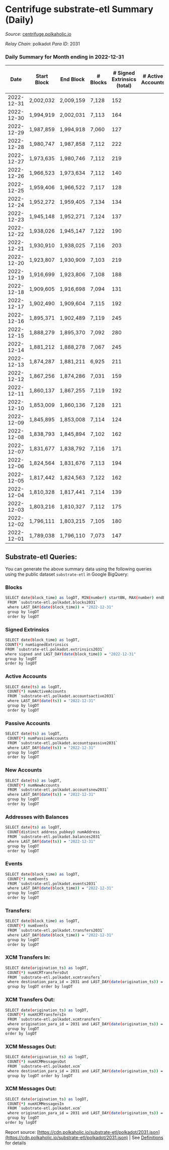 # Centrifuge substrate-etl Summary (Daily)

_Source_: [centrifuge.polkaholic.io](https://centrifuge.polkaholic.io)

*Relay Chain*: polkadot
*Para ID*: 2031



### Daily Summary for Month ending in 2022-12-31


| Date | Start Block | End Block | # Blocks | # Signed Extrinsics (total) | # Active Accounts | # Passive | # New | # Addresses with Balances | # Events | # Transfers | # XCM Transfers In | # XCM Transfers Out | # XCM In | # XCM Out | Issues | 
| ---- | ----------- | --------- | -------- | --------------------------- | ----------------- | --------- | ----- | ------------------------- | -------- | ----------- | ------------------ | ------------------- | -------- | --------- | ------ |
| 2022-12-31 | 2,002,032 | 2,009,159 | 7,128 | 152 |  |  |  | 43,855 | 15,352 | 101  |   |   |  |  |  |
| 2022-12-30 | 1,994,919 | 2,002,031 | 7,113 | 164 |  |  |  | 43,851 | 15,424 | 120  |   |   |  |  |  |
| 2022-12-29 | 1,987,859 | 1,994,918 | 7,060 | 127 |  |  |  | 43,843 | 15,050 | 94  |   |   |  |  |  |
| 2022-12-28 | 1,980,747 | 1,987,858 | 7,112 | 222 |  |  |  | 43,839 | 15,845 | 185  |   |   |  |  |  |
| 2022-12-27 | 1,973,635 | 1,980,746 | 7,112 | 219 |  |  |  | 43,829 | 15,826 | 169  |   |   |  |  |  |
| 2022-12-26 | 1,966,523 | 1,973,634 | 7,112 | 140 |  |  |  | 43,824 | 15,258 | 98  |   |   |  |  |  |
| 2022-12-25 | 1,959,406 | 1,966,522 | 7,117 | 128 |  |  |  | 43,819 | 15,173 | 96  |   |   |  |  |  |
| 2022-12-24 | 1,952,272 | 1,959,405 | 7,134 | 134 |  |  |  | 43,813 | 15,238 | 92  |   |   |  |  |  |
| 2022-12-23 | 1,945,148 | 1,952,271 | 7,124 | 137 |  |  |  | 43,806 | 15,243 | 95  |   |   |  |  |  |
| 2022-12-22 | 1,938,026 | 1,945,147 | 7,122 | 190 |  |  |  | 43,808 | 15,674 | 132  |   |   |  |  |  |
| 2022-12-21 | 1,930,910 | 1,938,025 | 7,116 | 203 |  |  |  | 43,794 | 15,721 | 137  |   |   |  |  |  |
| 2022-12-20 | 1,923,807 | 1,930,909 | 7,103 | 219 |  |  |  | 43,787 | 15,804 | 157  |   |   |  |  |  |
| 2022-12-19 | 1,916,699 | 1,923,806 | 7,108 | 188 |  |  |  | 43,775 | 15,585 | 139  |   |   |  |  |  |
| 2022-12-18 | 1,909,605 | 1,916,698 | 7,094 | 131 |  |  |  | 43,767 | 15,155 | 104  |   |   |  |  |  |
| 2022-12-17 | 1,902,490 | 1,909,604 | 7,115 | 192 |  |  |  | 43,761 | 15,651 | 141  |   |   |  |  |  |
| 2022-12-16 | 1,895,371 | 1,902,489 | 7,119 | 245 |  |  |  | 43,751 | 15,991 | 189  |   |   |  |  |  |
| 2022-12-15 | 1,888,279 | 1,895,370 | 7,092 | 280 |  |  |  | 43,744 | 16,250 | 214  |   |   |  |  |  |
| 2022-12-14 | 1,881,212 | 1,888,278 | 7,067 | 245 |  |  |  | 43,732 | 15,907 | 179  |   |   |  |  |  |
| 2022-12-13 | 1,874,287 | 1,881,211 | 6,925 | 211 |  |  |  |  | 15,396 | 145  |   |   |  |  |  |
| 2022-12-12 | 1,867,256 | 1,874,286 | 7,031 | 159 |  |  |  | 43,718 | 15,244 | 115  |   |   |  |  |  |
| 2022-12-11 | 1,860,137 | 1,867,255 | 7,119 | 192 |  |  |  | 43,713 | 15,639 | 138  |   |   |  |  |  |
| 2022-12-10 | 1,853,009 | 1,860,136 | 7,128 | 121 |  |  |  | 43,702 | 15,142 | 90  |   |   |  |  |  |
| 2022-12-09 | 1,845,895 | 1,853,008 | 7,114 | 124 |  |  |  | 43,699 | 15,119 | 89  |   |   |  |  |  |
| 2022-12-08 | 1,838,793 | 1,845,894 | 7,102 | 162 |  |  |  | 43,696 | 15,420 | 116  |   |   |  |  |  |
| 2022-12-07 | 1,831,677 | 1,838,792 | 7,116 | 171 |  |  |  | 43,692 | 15,499 | 124  |   |   |  |  |  |
| 2022-12-06 | 1,824,564 | 1,831,676 | 7,113 | 194 |  |  |  | 43,691 | 15,691 | 148  |   |   |  |  |  |
| 2022-12-05 | 1,817,442 | 1,824,563 | 7,122 | 162 |  |  |  | 43,687 | 15,455 | 123  |   |   |  |  |  |
| 2022-12-04 | 1,810,328 | 1,817,441 | 7,114 | 139 |  |  |  | 43,675 | 15,268 | 104  |   |   |  |  |  |
| 2022-12-03 | 1,803,216 | 1,810,327 | 7,112 | 175 |  |  |  | 43,670 | 15,515 | 119  |   |   |  |  |  |
| 2022-12-02 | 1,796,111 | 1,803,215 | 7,105 | 180 |  |  |  | 43,661 | 15,569 | 139  |   |   |  |  |  |
| 2022-12-01 | 1,789,038 | 1,796,110 | 7,073 | 147 |  |  |  | 43,655 | 15,227 | 121  |   |   |  |  |  |

## Substrate-etl Queries:
You can generate the above summary data using the following queries using the public dataset `substrate-etl` in Google BigQuery:

### Blocks
```bash
SELECT date(block_time) as logDT, MIN(number) startBN, MAX(number) endBN, COUNT(*) numBlocks 
 FROM `substrate-etl.polkadot.blocks2031`  
 where LAST_DAY(date(block_time)) = "2022-12-31" 
 group by logDT 
 order by logDT
```

### Signed Extrinsics
```bash
SELECT date(block_time) as logDT, 
COUNT(*) numSignedExtrinsics 
FROM `substrate-etl.polkadot.extrinsics2031`  
where signed and LAST_DAY(date(block_time)) = "2022-12-31" 
group by logDT 
order by logDT
```

### Active Accounts
```bash
SELECT date(ts) as logDT, 
 COUNT(*) numActiveAccounts 
 FROM `substrate-etl.polkadot.accountsactive2031` 
 where LAST_DAY(date(ts)) = "2022-12-31" 
 group by logDT 
 order by logDT
```

### Passive Accounts
```bash
SELECT date(ts) as logDT, 
 COUNT(*) numPassiveAccounts 
 FROM `substrate-etl.polkadot.accountspassive2031` 
 where LAST_DAY(date(ts)) = "2022-12-31" 
 group by logDT 
 order by logDT
```

### New Accounts
```bash
SELECT date(ts) as logDT, 
 COUNT(*) numNewAccounts 
 FROM `substrate-etl.polkadot.accountsnew2031` 
 where LAST_DAY(date(ts)) = "2022-12-31" 
 group by logDT
 order by logDT
```

### Addresses with Balances
```bash
SELECT date(ts) as logDT,
 COUNT(distinct address_pubkey) numAddress 
 FROM `substrate-etl.polkadot.balances2031` 
 where LAST_DAY(date(ts)) = "2022-12-31" 
 group by logDT 
 order by logDT
```

### Events
```bash
SELECT date(block_time) as logDT, 
 COUNT(*) numEvents 
 FROM `substrate-etl.polkadot.events2031` 
 where LAST_DAY(date(block_time)) = "2022-12-31" 
 group by logDT 
 order by logDT
```

### Transfers:
```bash
SELECT date(block_time) as logDT, 
 COUNT(*) numEvents 
 FROM `substrate-etl.polkadot.transfers2031` 
 where LAST_DAY(date(block_time)) = "2022-12-31" 
 group by logDT 
 order by logDT
```

### XCM Transfers In:
```bash
SELECT date(origination_ts) as logDT, 
 COUNT(*) numXCMTransfersOut 
 FROM `substrate-etl.polkadot.xcmtransfers` 
 where destination_para_id = 2031 and LAST_DAY(date(origination_ts)) = "2022-12-31" 
 group by logDT order by logDT
```

### XCM Transfers Out:
```bash
SELECT date(origination_ts) as logDT, 
 COUNT(*) numXCMTransfersIn 
 FROM `substrate-etl.polkadot.xcmtransfers` 
 where origination_para_id = 2031 and LAST_DAY(date(origination_ts)) = "2022-12-31" 
 group by logDT 
order by logDT
```

### XCM Messages Out:
```bash
SELECT date(origination_ts) as logDT, 
 COUNT(*) numXCMMessagesOut 
 FROM `substrate-etl.polkadot.xcm` 
 where destination_para_id = 2031 and LAST_DAY(date(origination_ts)) = "2022-12-31" 
 group by logDT order by logDT
```

### XCM Messages Out:
```bash
SELECT date(origination_ts) as logDT, 
 COUNT(*) numXCMMessagesIn 
 FROM `substrate-etl.polkadot.xcm` 
 where origination_para_id = 2031 and LAST_DAY(date(origination_ts)) = "2022-12-31" 
 group by logDT 
order by logDT
```


Report source: [https://cdn.polkaholic.io/substrate-etl/polkadot/2031.json](https://cdn.polkaholic.io/substrate-etl/polkadot/2031.json) | See [Definitions](/DEFINITIONS.md) for details
